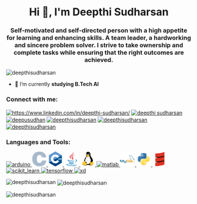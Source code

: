 <h1 align="center">Hi 👋, I'm Deepthi Sudharsan</h1>
<h3 align="center">Self-motivated and self-directed person with a high appetite for learning and enhancing skills. A team leader, a hardworking and sincere problem solver. I strive to take ownership and complete tasks while ensuring that the right outcomes are achieved.</h3>

<p align="left"> <img src="https://komarev.com/ghpvc/?username=deepthisudharsan&label=Profile%20views&color=0e75b6&style=flat" alt="deepthisudharsan" /> </p>

- 🌱 I’m currently **studying B.Tech AI**

<h3 align="left">Connect with me:</h3>
<p align="left">
<a href="https://linkedin.com/in/https://www.linkedin.com/in/deepthi-sudharsan/" target="blank"><img align="center" src="https://raw.githubusercontent.com/rahuldkjain/github-profile-readme-generator/neutral-icons/src/images/icons/Social/linked-in-alt.svg" alt="https://www.linkedin.com/in/deepthi-sudharsan/" height="30" width="40" /></a>
<a href="https://kaggle.com/deepthi sudharsan" target="blank"><img align="center" src="https://raw.githubusercontent.com/rahuldkjain/github-profile-readme-generator/neutral-icons/src/images/icons/Social/kaggle.svg" alt="deepthi sudharsan" height="30" width="40" /></a>
<a href="https://www.codechef.com/users/deepusudhan" target="blank"><img align="center" src="https://cdn.jsdelivr.net/npm/simple-icons@3.1.0/icons/codechef.svg" alt="deepusudhan" height="30" width="40" /></a>
<a href="https://www.hackerrank.com/deepthisudharsan" target="blank"><img align="center" src="https://raw.githubusercontent.com/rahuldkjain/github-profile-readme-generator/neutral-icons/src/images/icons/Social/hackerrank.svg" alt="deepthisudharsan" height="30" width="40" /></a>
<a href="https://www.leetcode.com/deepthisudharsan" target="blank"><img align="center" src="https://raw.githubusercontent.com/rahuldkjain/github-profile-readme-generator/neutral-icons/src/images/icons/Social/leet-code.svg" alt="deepthisudharsan" height="30" width="40" /></a>
<a href="https://auth.geeksforgeeks.org/user/deepthisudharsan" target="blank"><img align="center" src="https://raw.githubusercontent.com/rahuldkjain/github-profile-readme-generator/neutral-icons/src/images/icons/Social/geeks-for-geeks.svg" alt="deepthisudharsan" height="30" width="40" /></a>
</p>

<h3 align="left">Languages and Tools:</h3>
<p align="left"> <a href="https://www.arduino.cc/" target="_blank"> <img src="https://cdn.worldvectorlogo.com/logos/arduino-1.svg" alt="arduino" width="40" height="40"/> </a> <a href="https://www.cprogramming.com/" target="_blank"> <img src="https://raw.githubusercontent.com/devicons/devicon/master/icons/c/c-original.svg" alt="c" width="40" height="40"/> </a> <a href="https://www.w3schools.com/cpp/" target="_blank"> <img src="https://raw.githubusercontent.com/devicons/devicon/master/icons/cplusplus/cplusplus-original.svg" alt="cplusplus" width="40" height="40"/> </a> <a href="https://www.java.com" target="_blank"> <img src="https://raw.githubusercontent.com/devicons/devicon/master/icons/java/java-original.svg" alt="java" width="40" height="40"/> </a> <a href="https://www.linux.org/" target="_blank"> <img src="https://raw.githubusercontent.com/devicons/devicon/master/icons/linux/linux-original.svg" alt="linux" width="40" height="40"/> </a> <a href="https://www.mathworks.com/" target="_blank"> <img src="https://raw.githubusercontent.com/simple-icons/simple-icons/master/icons/mathworks.svg" alt="matlab" width="40" height="40"/> </a> <a href="https://www.mysql.com/" target="_blank"> <img src="https://raw.githubusercontent.com/devicons/devicon/master/icons/mysql/mysql-original-wordmark.svg" alt="mysql" width="40" height="40"/> </a> <a href="https://www.python.org" target="_blank"> <img src="https://raw.githubusercontent.com/devicons/devicon/master/icons/python/python-original.svg" alt="python" width="40" height="40"/> </a> <a href="https://www.scala-lang.org" target="_blank"> <img src="https://raw.githubusercontent.com/devicons/devicon/master/icons/scala/scala-original.svg" alt="scala" width="40" height="40"/> </a> <a href="https://scikit-learn.org/" target="_blank"> <img src="https://upload.wikimedia.org/wikipedia/commons/0/05/Scikit_learn_logo_small.svg" alt="scikit_learn" width="40" height="40"/> </a> <a href="https://www.tensorflow.org" target="_blank"> <img src="https://www.vectorlogo.zone/logos/tensorflow/tensorflow-icon.svg" alt="tensorflow" width="40" height="40"/> </a> <a href="https://www.adobe.com/products/xd.html" target="_blank"> <img src="https://cdn.worldvectorlogo.com/logos/adobe-xd.svg" alt="xd" width="40" height="40"/> </a> </p>

<p><img align="left" src="https://github-readme-stats.vercel.app/api/top-langs?username=deepthisudharsan&show_icons=true&locale=en&layout=compact" alt="deepthisudharsan" /></p>

<p>&nbsp;<img align="center" src="https://github-readme-stats.vercel.app/api?username=deepthisudharsan&show_icons=true&locale=en" alt="deepthisudharsan" /></p>

<p><img align="center" src="https://github-readme-streak-stats.herokuapp.com/?user=deepthisudharsan&" alt="deepthisudharsan" /></p>
